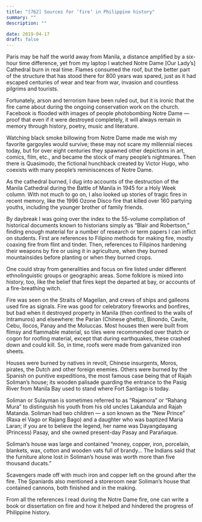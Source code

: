 ```yaml
---
title: "[762] Sources for ‘fire’ in Philippine history"
summary: ""
description: ""

date: 2019-04-17
draft: false
---
```


Paris may be half the world away from Manila, a distance amplified by a six-hour time difference, yet from my laptop I watched Notre Dame [Our Lady’s] Cathedral burn in real time. Flames consumed the roof, but the better part of the structure that has stood there for 800 years was spared, just as it had escaped centuries of wear and tear from war, invasion and countless pilgrims and tourists.

Fortunately, arson and terrorism have been ruled out, but it is ironic that the fire came about during the ongoing conservation work on the church. Facebook is flooded with images of people photobombing Notre Dame — proof that even if it were destroyed completely, it will always remain in memory through history, poetry, music and literature.

Watching black smoke billowing from Notre Dame made me wish my favorite gargoyles would survive; these may not scare my millennial nieces today, but for over eight centuries they spawned other depictions in art, comics, film, etc., and became the stock of many people’s nightmares. Then there is Quasimodo, the fictional hunchback created by Victor Hugo, who coexists with many people’s reminiscences of Notre Dame.

As the cathedral burned, I dug into accounts of the destruction of the Manila Cathedral during the Battle of Manila in 1945 for a Holy Week column. With not much to go on, I also looked up stories of tragic fires in recent memory, like the 1996 Ozone Disco fire that killed over 160 partying youths, including the younger brother of family friends.

By daybreak I was going over the index to the 55-volume compilation of historical documents known to historians simply as “Blair and Robertson,” finding enough material for a number of research or term papers I can inflict on students. First are references to Filipino methods for making fire, mostly coaxing fire from flint and tinder. Then, references to Filipinos hardening their weapons by fire or using it in agriculture, when they burned mountainsides before planting or when they burned crops.

One could stray from generalities and focus on fire listed under different ethnolinguistic groups or geographic areas. Some folklore is mixed into history, too, like the
belief that fires kept the departed at bay, or accounts of a fire-breathing witch.

Fire was seen on the Straits of Magellan, and crews of ships and galleons used fire as signals. Fire was good for celebratory fireworks and bonfires, but bad when it destroyed property in Manila (then confined to the walls of Intramuros) and elsewhere: the Parian (Chinese ghetto), Binondo, Cavite,
Cebu, Ilocos, Panay and the Moluccas. Most houses then were built from flimsy and flammable material, so tiles were recommended over thatch or cogon for roofing
material, except that during earthquakes, these crashed down and could kill. So, in time, roofs were made from galvanized iron sheets.

Houses were burned by natives in revolt, Chinese insurgents, Moros, pirates, the Dutch and other foreign enemies. Others were burned by the Spanish on punitive expeditions, the most famous case being that of Rajah Soliman’s house; its wooden palisade guarding the entrance to the Pasig River from Manila Bay used to stand where Fort Santiago is today.

Soliman or Sulayman is sometimes referred to as “Rajamora” or “Rahang Mura” to distinguish his youth from his old uncles Lakandula and Rajah Matanda. Soliman had two children — a son known as the “New Prince” (Raxa el Vago or Rajang Bago) and a daughter who was baptized Maria Laran; if you are to believe the legend, her name was Dayangdayang (Princess) Pasay, and she owned present-day Pasay and Parañaque.

Soliman’s house was large and contained “money, copper, iron, porcelain, blankets, wax, cotton and wooden vats full of brandy… The Indians said that the furniture alone lost in Soliman’s house was worth more than five thousand ducats.”

Scavengers made off with much iron and copper left on the ground after the fire. The Spaniards also mentioned a storeroom near Soliman’s house that contained cannons, both finished and in the making.

From all the references I read during the Notre Dame fire, one can write a book or dissertation on fire and how it helped and hindered the progress of Philippine history.
